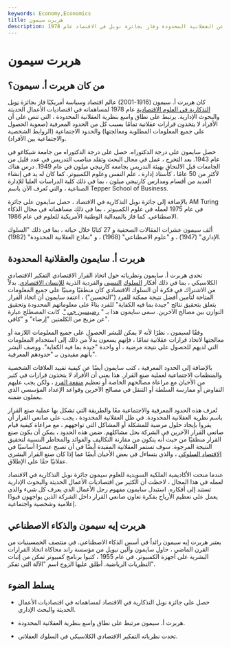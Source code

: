 ```yaml
---
keywords: Economy,Economics
title: هربرت سيمون
description: كان هربرت أ. سايمون خبيرًا اقتصاديًا وعالمًا سياسيًا معروفًا بنظريته عن العقلانية المحدودة وفاز بجائزة نوبل في الاقتصاد عام 1978.
---
```


# هربرت سيمون
## من كان هربرت أ. سيمون؟

كان هربرت أ. سيمون (1916-2001) عالم اقتصاد وسياسة أمريكيًا فاز بجائزة [نوبل التذكارية في العلوم الاقتصادية](/nobel-memorial-prize-in-economic-sciences) عام 1978 لمساهماته في اقتصاديات الأعمال الحديثة والبحوث الإدارية. يرتبط على نطاق واسع بنظرية العقلانية المحدودة ، التي تنص على أن الأفراد لا يتخذون قرارات عقلانية تمامًا بسبب كل من الحدود المعرفية (صعوبة الحصول على جميع المعلومات المطلوبة ومعالجتها) والحدود الاجتماعية (الروابط الشخصية والاجتماعية بين الأفراد).

حصل سايمون على درجة الدكتوراه. حصل على درجة الدكتوراه من جامعة شيكاغو في عام 1943. بعد التخرج ، عمل في مجال البحث وتقلد مناصب التدريس في عدد قليل من الجامعات قبل الالتحاق بهيئة التدريس بجامعة كارنيجي ميلون في عام 1949. درس هناك لأكثر من 50 عامًا ، كأستاذ إدارة ، علم النفس وعلوم الكمبيوتر. كما كان له يد في إنشاء العديد من أقسام ومدارس كارنيجي ميلون ، بما في ذلك كلية الدراسات العليا للإدارة الصناعية ، والتي تُعرف الآن باسم Tepper School of Business.

بالإضافة إلى جائزة نوبل التذكارية في الاقتصاد ، حصل سايمون على جائزة AM Turing في عام 1975 لعمله في علوم الكمبيوتر ، بما في ذلك مساهماته في مجال الذكاء الاصطناعي. كما فاز بالميدالية الوطنية الأمريكية للعلوم في عام 1986.

ألف سيمون عشرات المقالات الصحفية و 27 كتابًا خلال حياته ، بما في ذلك "السلوك الإداري" (1947) ، و "علوم الاصطناعي" (1968) ، و "نماذج العقلانية المحدودة" (1982).

## هربرت أ. سايمون والعقلانية المحدودة

تحدى هربرت أ. سايمون ونظرياته حول اتخاذ القرار الاقتصادي التفكير الاقتصادي الكلاسيكي ، بما في ذلك أفكار [السلوك](/rational-behavior) [النسبي](/rational-behavior) والفردية الذرية [للإنسان الاقتصادي](/economic-man). بدلاً من الاشتراك في فكرة أن السلوك الاقتصادي كان منطقيًا ومبنيًا على جميع المعلومات المتاحة لتأمين أفضل نتيجة ممكنة للفرد ("التحسين") ، اعتقد سايمون أن اتخاذ القرار يتعلق بتحقيق نتائج "جيدة بما فيه الكفاية" للفرد بناءً على معلوماتهم المحدودة وتحقيق التوازن بين مصالح الآخرين. سمى سايمون هذا بـ " [رضيسين جي](/satisficing) ["](/satisficing). كانت المصطلح عبارة عن مزيج من الكلمتين "إرضاء" و "كافي".

وفقًا لسيمون ، نظرًا لأنه لا يمكن للبشر الحصول على جميع المعلومات اللازمة أو معالجتها لاتخاذ قرارات عقلانية تمامًا ، فإنهم يسعون بدلاً من ذلك إلى استخدام المعلومات التي لديهم للحصول على نتيجة مرضية ، أو واحدة "جيدة بما فيه الكفاية". ووصف البشر بأنهم مقيدون بـ "حدودهم المعرفية".

بالإضافة إلى الحدود المعرفية ، كتب سايمون أيضًا عن كيفية تقييد العلاقات الشخصية والمنظمات الاجتماعية لعملية صنع القرار. هذا يعني أن الأفراد لا يتخذون قرارات في كثير من الأحيان مع مراعاة مصالحهم الخاصة أو تعظيم [منفعة الفرد](/utility) ، ولكن يجب عليهم التفاوض أو ممارسة السلطة أو التنقل في مصالح الآخرين وقواعد الإعداد المؤسسي الذي يعملون ضمنه.

تُعرف هذه الحدود المعرفية والاجتماعية معًا والطريقة التي تشكل بها عملية صنع القرار باسم نظرية العقلانية المحدودة. في ظل العقلانية المحدودة ، يجب على صانعي القرار أن يقروا بإيجاد حلول مرضية للمشكلة أو المشاكل التي تواجههم ، مع مراعاة كيفية قيام صانعي القرار الآخرين في الشركة بحل مشاكلهم. ضمن هذه الحدود ، يمكن أن يكون صنع القرار منطقيًا من حيث أنه يتكون من مقارنة التكاليف والفوائد والمخاطر النسبية لتحقيق النتيجة المرجوة. سوف تستمر العقلانية المقيدة أيضًا في أن تصبح عنصرًا أساسيًا في [الاقتصاد السلوكي](/behavioraleconomics) ، والذي يتساءل في بعض الأحيان أيضًا عما إذا كان صنع القرار البشري عقلانيًا حقًا على الإطلاق.

عندما منحت الأكاديمية الملكية السويدية للعلوم سيمون جائزة نوبل التذكارية في الاقتصاد لعمله في هذا المجال ، لاحظت أن الكثير من اقتصاديات الأعمال الحديثة والبحوث الإدارية تستند إلى أفكاره. استبدل سايمون مفهوم رجل الأعمال الذي يعرف كل شيء والذي يعمل على تعظيم الأرباح بفكرة تعاون صانعي القرار داخل الشركة الذين يواجهون قيودًا إعلامية وشخصية واجتماعية.

## هربرت إيه سيمون والذكاء الاصطناعي

يعتبر هربرت إيه سيمون رائداً في أسس الذكاء الاصطناعي. في منتصف الخمسينيات من القرن الماضي ، حاول سايمون وألين نيويل من مؤسسة راند محاكاة اتخاذ القرارات البشرية على أجهزة الكمبيوتر. في عام 1955 ، كتبوا برنامج كمبيوتر تمكن من إثبات النظريات الرياضية. أطلق عليها الزوج اسم "الآلة التي تفكر".

## يسلط الضوء

- حصل على جائزة نوبل التذكارية في الاقتصاد لمساهماته في اقتصاديات الأعمال الحديثة والبحث الإداري.

- هربرت أ. سيمون مرتبط على نطاق واسع بنظرية العقلانية المحدودة.

- تحدت نظرياته التفكير الاقتصادي الكلاسيكي في السلوك العقلاني.

